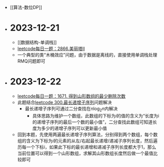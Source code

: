 - [[算法-数位DP]]
- # 2023-12-21
	- [[数据结构-单调栈]]
	- [leetcode每日一题：2866.美丽塔II](https://leetcode.cn/problems/beautiful-towers-ii/description/)
	- 一个典型的类“木桶效应”问题，由于数据是离线的，直接使用单调栈处理RMQ问题即可
- # 2023-12-22
	- [leetcode每日一题：1671. 得到山形数组的最少删除次数](https://leetcode.cn/problems/minimum-number-of-removals-to-make-mountain-array/description/)
	- 此题结合[leetcode 300.最长递增子序列](https://leetcode.cn/problems/longest-increasing-subsequence/description/)问题解决
		- 最长递增子序列可通过二分查找在$n\log_2{n}$内解决
			- 具体思路为维护一个数组，此数组的下标为$i$的值的含义为“长度为i的递增子序列的最后一个数的最小值”，二分查找此数组可知道长度为多少的递增子序列可以更新最小值
	- 回到本题，先使用两遍最长递增子序列算法，分别得到两个数组，每个数组的含义为下标为$i$的元素的从左/右起最长递增/递减子序列长度，然后遍历每一个下标$i$，如果此下标的最长递增和递减子序列长度都大于1，那么当前位置可以得到一个山形数组，求解其山形数组长度然后做一个最值比较即可